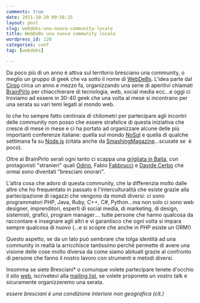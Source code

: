 ```yaml
---
comments: true
date: 2011-10-20 09:56:15
layout: post
slug: webdebs-una-nuova-community-locale
title: WebDeBs una nuova community locale
wordpress_id: 120
categories: conf
tag: [webdebs]

---
```


Da poco più di un anno è attiva sul territorio bresciano una community, o meglio un gruppo di geek che va sotto il nome di [WebDeBs](http://webdebs.org). L'idea parte dal [Cirpo](http://twitter.com/cirpo) circa un anno e mezzo fa, organizzando una serie di aperitivi chiamati [BrainPirlo](http://it.wikipedia.org/wiki/Pirlo) per chiacchierare di tecnologia, web, social media ecc...e oggi ci troviamo ad essere in 30-40 geek che una volta al mese si incontrano per una serata su vari temi legati al mondo web.

Io che ho sempre fatto centinaia di chilometri per partecipare agli incontri delle community non posso che essere strafelice di questa iniziativa che cresce di mese in mese e ci ha portato ad organizzare alcune delle più importanti conferenze italiane: quella sul mondo [NoSql](http://nosqlday.it/) e quella di qualche settimana fa su [Node.js](http://www.nodejsconf.it/) (citata anche da [SmashingMagazine](http://www.smashingmagazine.com/2011/09/12/upcoming-web-design-and-development-conferences-in-2011-12/#sept)...scusate se  è poco).

Oltre ai BrainPirlo serali ogni tanto ci scappa una [grigliata in Baita](http://www.webdebs.org/2011/sabato-27-agosto-grigliata-di-fine-estate-con-ospiti-illustri/), con protagonisti "stranieri" quali [Odino](http://www.odino.org/), Fabio [Fabbrucci](http://www.grupporetina.com/) e [Davide Cerbo](http://twitter.com/#!/davide_cerbo) che ormai sono diventati "bresciani onorari".

L'altra cosa che adoro di questa community, che la differenzia molto dalle altre che ho frequentato in passato è l'interculturalità che esiste grazie alla partecipazione di ragazzi che vengono da mondi diversi: ci sono programmatori PHP, Java, Ruby, C++, C#, Python...ma non solo ci sono web designer, imprenditori, esperti di social media, di marketing, di design, sistemisti, grafici, program manager.... tutte persone che hanno qualcosa da raccontare e insegnare agli altri e vi garantisco che ogni volta si impara sempre qualcosa di nuovo (...e si scopre che anche in PHP esiste un ORM!)

Questo aspetto, se da un lato può sembrare che tolga identità ad una community in realtà la arricchisce tantissimo perché permette di avere una visione delle cose molto diversa da come siamo abituati grazie al confronto di persone che fanno il nostro lavoro con strumenti e metodi diversi.

Insomma se siete Bresciani* o comunque volete partecipare tenete d'occhio il sito [web](http://www.webdebs.org/), iscrivetevi alla [mailing list](http://groups.google.com/group/webdebs), se volete proponete un vostro talk e sicuramente organizzeremo una serata.

*essere bresciani è una condizione interiore non geografica (cit.)*

